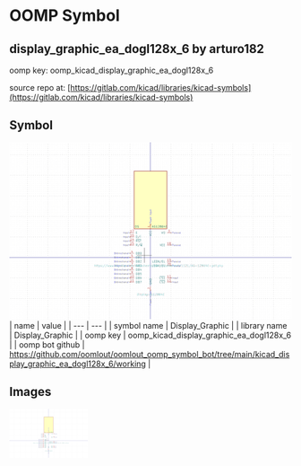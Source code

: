 # OOMP Symbol  
## display_graphic_ea_dogl128x_6  by arturo182  
  
oomp key: oomp_kicad_display_graphic_ea_dogl128x_6  
  
source repo at: [https://gitlab.com/kicad/libraries/kicad-symbols](https://gitlab.com/kicad/libraries/kicad-symbols)  
## Symbol  
  
[![working.png](working_600.png)](working.png)  
| name | value | 
| --- | --- | 
| symbol name | Display_Graphic | 
| library name | Display_Graphic | 
| oomp key | oomp_kicad_display_graphic_ea_dogl128x_6 | 
| oomp bot github | https://github.com/oomlout/oomlout_oomp_symbol_bot/tree/main/kicad_display_graphic_ea_dogl128x_6/working | 
## Images  
  
[![working.png](working_140.png)](working.png)  
